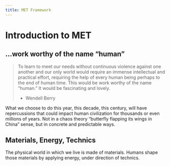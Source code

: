 ```yaml
---
title: MET Framework
---
```

# Introduction to MET
## …work worthy of the name “human”

> To learn to meet our needs without continuous violence against one another and our only world would require an immense intellectual and practical effort, requiring the help of every human being perhaps to the end of human time. This would be work worthy of the name “human.” It would be fascinating and lovely.
> - Wendell Berry


What we choose to do this year, this decade, this century, will have repercussions that could impact human civilization for thousands or even millions of years. Not in a chaos theory “butterfly flapping its wings in China” sense, but in concrete and predictable ways. 

## Materials, Energy, Technics

The physical world in which we live is made of materials. Humans shape those materials by applying energy, under direction of technics. 
